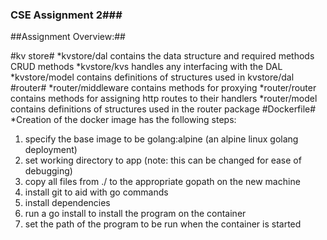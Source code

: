 ### CSE Assignment 2###
##Assignment Overview:##

#kv store#
*kvstore/dal contains the data structure and required methods CRUD methods
*kvstore/kvs handles any interfacing with the DAL
*kvstore/model contains definitions of structures used in kvstore/dal
#router#
*router/middleware contains methods for proxying
*router/router contains methods for assigning http routes to their handlers
*router/model contains definitions of structures used in the router package
#Dockerfile#
*Creation of the docker image has the following steps: 
  <ol>
  <li>specify the base image to be golang:alpine (an alpine linux golang deployment)</li>
  <li><optional> set working directory
    to app (note: this can be changed for ease of debugging)</li>
   <li> copy all files from ./ to the appropriate gopath on the new machine</li>
  <li> install git to aid with go commands</li>
  <li> install dependencies</li>
  <li> run a go install to install the program on the container</li>
  <li> set the path of the program to be run when the container is started</li>
  </ol>


